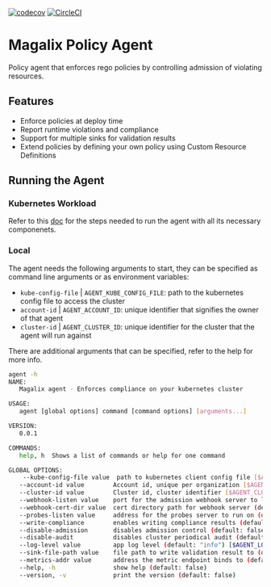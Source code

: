 [![codecov](https://codecov.io/gh/MagalixCorp/magalix-policy-agent/branch/dev/graph/badge.svg?token=5HALYBWEIQ)](https://codecov.io/gh/MagalixCorp/magalix-policy-agent) [![CircleCI](https://circleci.com/gh/MagalixCorp/magalix-policy-agent.svg?style=shield&circle-token=1d1e7616349e46a7338b44d58c950b0eff08efa7)](https://app.circleci.com/pipelines/github/MagalixCorp/magalix-policy-agent?branch=dev)


# Magalix Policy Agent

Policy agent that enforces rego policies by controlling admission of violating resources.

## Features

- Enforce policies at deploy time
- Report runtime violations and compliance
- Support for multiple sinks for validation results
- Extend policies by defining your own policy using Custom Resource Definitions

## Running the Agent

### Kubernetes Workload

Refer to this [doc](docs/running_agent.md) for the steps needed to run the agent with all its necessary componenets.

### Local

The agent needs the following arguments to start, they can be specified as command line arguments or as environment variables:

- `kube-config-file` | `AGENT_KUBE_CONFIG_FILE`: path to the kubernetes config file to access the cluster
- `account-id` | `AGENT_ACCOUNT_ID`: unique identifier that signifies the owner of that agent
- `cluster-id` | `AGENT_CLUSTER_ID`: unique identifier for the cluster that the agent will run against

There are additional arguments that can be specified, refer to the help for more info.

```bash
agent -h
NAME:
   Magalix agent - Enforces compliance on your kubernetes cluster

USAGE:
   agent [global options] command [command options] [arguments...]

VERSION:
   0.0.1

COMMANDS:
   help, h  Shows a list of commands or help for one command

GLOBAL OPTIONS:
    --kube-config-file value  path to kubernetes client config file [$AGENT_KUBE_CONFIG_FILE]
   --account-id value        Account id, unique per organization [$AGENT_ACCOUNT_ID]
   --cluster-id value        Cluster id, cluster identifier [$AGENT_CLUSTER_ID]
   --webhook-listen value    port for the admission webhook server to listen on (default: 8443) [$AGENT_WEBHOOK_LISTEN]
   --webhook-cert-dir value  cert directory path for webhook server (default: "/certs") [$AGENT_WEBHOOK_CERT_DIR]
   --probes-listen value     address for the probes server to run on (default: ":9000") [$AGENT_PROBES_LISTEN]
   --write-compliance        enables writing compliance results (default: false) [$AGENT_WRITE_COMPLIANCE]
   --disable-admission       disables admission control (default: false) [$AGENT_DISABLE_ADMISSION]
   --disable-audit           disables cluster periodical audit (default: false) [$AGENT_DISABLE_AUDIT]
   --log-level value         app log level (default: "info") [$AGENT_LOG_LEVEL]
   --sink-file-path value    file path to write validation result to (default: "/tmp/results.json") [$AGENT_SINK_FILE_PATH]
   --metrics-addr value      address the metric endpoint binds to (default: ":8080") [$AGENT_METRICS_ADDR]
   --help, -h                show help (default: false)
   --version, -v             print the version (default: false)
```
